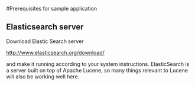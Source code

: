 #Prerequisites for sample application
## Elasticsearch server

Download Elastic Search server

http://www.elasticsearch.org/download/

and make it running according to your system instructions. ElasticSearch is a server built
on top of Apache Lucene, so many things relevant to Lucene will also be working well here.
